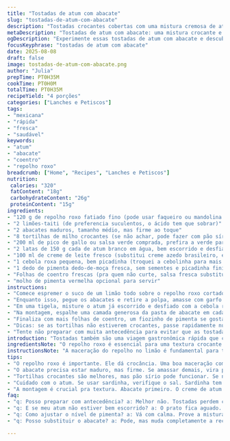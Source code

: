 ```yaml
---
title: "Tostadas de atum com abacate"
slug: "tostadas-de-atum-com-abacate"
description: "Tostadas crocantes cobertas com uma mistura cremosa de atum branco e abacate, acompanhadas de uma salada de repolho roxo levemente acidulada, cebola roxa e um toque picante. A acidez do limão realça os sabores frescos, enquanto a salsa verde dá brilho e cor. Um prato rápido, cheio de texturas e fácil de preparar, ideal para quem curte frutos do mar com um toque mexicano, porém adaptado ao paladar brasileiro com ingredientes acessíveis e um toque de coentro carioquês."
metaDescription: "Tostadas de atum com abacate: uma mistura crocante e cremosa com ingredientes acessíveis e frescos. Ideal para quem ama frutos do mar."
ogDescription: "Experimente essas tostadas de atum com abacate e descubra uma explosão de sabores e texturas. Uma receita rápida e deliciosa."
focusKeyphrase: "tostadas de atum com abacate"
date: 2025-08-08
draft: false
image: tostadas-de-atum-com-abacate.png
author: "Julia"
prepTime: PT0H35M
cookTime: PT0H0M
totalTime: PT0H35M
recipeYield: "4 porções"
categories: ["Lanches e Petiscos"]
tags:
- "mexicana"
- "rápida"
- "fresca"
- "saudável"
keywords:
- "atum"
- "abacate"
- "coentro"
- "repolho roxo"
breadcrumb: ["Home", "Recipes", "Lanches e Petiscos"]
nutrition: 
 calories: "320"
 fatContent: "18g"
 carbohydrateContent: "26g"
 proteinContent: "15g"
ingredients:
- "120 g de repolho roxo fatiado fino (pode usar faqueiro ou mandolina improvisada com faca afiada)"
- "2 limões-taiti (de preferencia suculentos, o ácido tem que sobrar)"
- "2 abacates maduros, tamanho médio, mas firme ao toque"
- "8 tortilhas de milho crocantes (se não achar, pode fazer com pão sírio torrado)"
- "200 ml de pico de gallo ou salsa verde comprada, prefira a verde para contraste"
- "2 latas de 150 g cada de atum branco em água, bem escorrido e desfiado"
- "100 ml de creme de leite fresco (substitui creme azedo brasileiro, entrega cremosidade e sabor neutro)"
- "1 cebola roxa pequena, bem picadinha (troquei a cebolinha para mais sabor pungente)"
- "1 dedo de pimenta dedo-de-moça fresca, sem sementes e picadinha fininha"
- "Folhas de coentro frescas (pra quem não curte, salsa fresca substitui legal)"
- "molho de pimenta vermelha opcional para servir"
instructions:
- "Comece espremer o suco de um limão todo sobre o repolho roxo cortado fininho. Tempere com sal e pimenta do reino a gosto, e deixe ele largar um pouco de água, esse processo macera e tira o amargor. Mexa de vez em quando e depois de uns 12 minutos escorra o líquido que se formou — não deixe muito molhado ou fica aguado em cima das tostadas."
- "Enquanto isso, pegue os abacates e retire a polpa, amasse com garfo junto com o suco de meio limão para não escurecer. Tempere com sal e pimenta. A textura não pode ficar pastosa demais nem muito chunky; o ponto certo é cremoso, espalha fácil sem desmanchar a tortilha."
- "Em uma tigela, misture o atum já escorrido e desfiado com a cebola roxa picada, o creme de leite fresco e a pimenta dedo-de-moça. Misture delicadamente para não deixar o creme correr, perfume por cima com folhas de coentro picadas grosseiramente."
- "Na montagem, espalhe uma camada generosa da pasta de abacate em cada tostada, sem ser no ápice da borda para não borrar as mãos. Cubra com a salsa verde ou pico de gallo caso tenha, espalhando para dar frescor. Por cima coloque o repolho roxo escorrido e depois uma boa camada da mistura de atum e creme."
- "Finaliza com mais folhas de coentro, um fiozinho de pimenta se gostar mais ardido e sirva imediatamente com os gomos dos limões restantes ao lado para quem quiser espremer."
- "Dicas: se as tortilhas não estiverem crocantes, passe rapidamente numa frigideira quente para retomar a crocância. Não exagere no creme para não deixar mole demais. Substitua o atum por sardinha em lata para versão mais econômica e sabor mais intenso, funciona bem também."
- "Tente não preparar com muita antecedência para evitar que as tostadas amoleçam, o contraste crocante/cremoso é o que move o prato."
introduction: "Tostadas também são uma viagem gastronômica rápida que conectam textura e frescor com um toque ácido e picante, um mix que sempre funciona, não importa a estação. Aqui dou um twist no clássico mexicano ao usar ingredientes fáceis de achar, ajustando especialmente a cremosidade para o público brasileiro que ama abacate, limão-taiti e coentro bem marcante. Já tentei montar essa receita usando creme azedo industrializado e não deu liga legal, por isso troquei para creme de leite fresco; dá um peso e riqueza que precisava, sem sobrecarregar o sabor do atum branco, que tem que se destacar como protagonista. A crocância da tortilla, combinada com o repolho roxo ácido e o toque picante equilibrado da pimenta dedo-de-moça resultam numa explosão de frescor e variedade de texturas que é um casamento natural para almoços rápidos ou um petisco diferente praquele jantar com os amigos."
ingredientsNote: "O repolho roxo é essencial para uma textura crocante e cor vibrante, mas pode ser substituído por repolho verde ou mesmo acelga para quem tem restrição. Os limões-taiti devem estar suculentos, já usei limão siciliano mas perde o traço brasileiro e a acidez fica mais suave demais para o prato. O abacate precisa estar maduro porém firme para não desmanchar, e é importante não amassar demais para evitar textura purê. Tortilhas crocantes compradas funcionam, mas uma torrada de pão sírio ou até um pão de centeio fininho restarão boas alternativas. No lugar do atum, sardinha em lata é opção saborosa e econômica, atenção apenas para ajustar a quantidade de sal e evitar que a mistura fique pesada. Pimenta dedo-de-moça dá um toque de calor sutil, mas se preferir você pode substituir por uma pimenta cascavel ou dedo-de-moça seca com cuidado para não perder aroma. Creme de leite fresco está longe de ser obrigatório, mas salva a textura e o sabor do prato. Sem essa gordura, o prato fica seco. Cebola roxa no lugar da cebolinha é um corte mais dramático que traz sabor e cor relevantes, mas a cebolinha também funciona se for mais sutil que você procura. Coentro é controverso; substitua por salsinha quando necessário."
instructionsNote: "A maceração do repolho no limão é fundamental para tirar o amargor e dar crocância, não pular passo nem apressar, 12 minutos é o tempo suficiente pra começar a murchar e soltar sabor, se descansar mais que isso pode ficar mole demais. Escorra muito bem o líquido para a tostada não ficar encharcada, esse detalhe garante a textura da montagem. O ponto do abacate é mais que cremoso, mas quase liso, mexa com cuidado evitando deixar pedacinhos muito grandes. Misturar o atum com o creme de leite e pimenta mantém o frescor do peixe sem secar demais, e a cebola roxa dá um amargor contrastante que funciona muito bem com a acidez do limão da salsa. A montagem acontece com cuidado para manter as tortilhas crocantes — distribuir a abacate primeiro ajuda a criar uma barreira contra a umidade da salsa e do repolho, truque essencial para não acabar com um pratão molhado e sem graça. Ajuste o calor da pimenta ao seu gosto, optei pela dedo-de-moça fresca que tem aroma e picância delicados. Quer deixar para depois? Guarde o abacate separado e monte pouco antes de servir pra não escurecer e perder a textura crocante. Se sobrar, tortilha e salada ficam ótimos separados na geladeira, só não aconselho fazer muita antecedência."
tips:
- "O repolho roxo é importante. Ele dá crocância. Uma boa maceração com limão é essencial. Não apresse esse passo. Mais ou menos 12 minutos é o ideal. A textura muda e fica crocante."
- "O abacate precisa estar maduro, mas firme. Se amassar demais, vira purê. Use garfo, não bata. A mistura deve ser cremoso, não aguado. Sal e pimenta a gosto antes de misturar tudo isso."
- "Tortilhas crocantes são melhores, mas pão sírio pode funcionar. Se não achar nada, uma torrada também salva. Passa numa frigideira quente pra resgatar a crocância, dá certo."
- "Cuidado com o atum. Se usar sardinha, verifique o sal. Sardinha tem gosto forte. Adaptação é tudo. E a cebola roxa? Ela traz um amargor interessante. Mas cebolinha também dá um toque leve de sabor."
- "A montagem é crucial pra textura. Abacate primeiro. O creme de atum depois. Essa camada é proteção contra umidade. Assim, a tostada não encharca. Fique de olho, montar na hora é essencial."
faq:
- "q: Posso preparar com antecedência? a: Melhor não. Tostadas perdem crocância. Se sobrar, guarde tudo separado. Montar antes de servir é o ideal. Assim preserva a textura."
- "q: E se meu atum não estiver bem escorrido? a: O prato fica aguado. Escorra bem, use coador. Pressione levemente. O sabor do atum deve brilhar, não ficar encoberto."
- "q: Como ajustar o nível de pimenta? a: Vá com calma. Prove a mistura. Para um sabor picante, use pimenta dedo-de-moça fresca. Outra opção é secas, mas com moderação."
- "q: Posso substituir o abacate? a: Pode, mas muda completamente a receita. O gosto fica diferente. Talvez purê de batata doce? Pode funcionar com uma textura diferente. "

---
```

